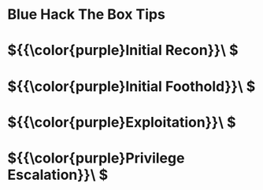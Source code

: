 # Blue Hack The Box Tips

# ${{\color{purple}Initial Recon}}\ $

# ${{\color{purple}Initial Foothold}}\ $

# ${{\color{purple}Exploitation}}\ $

# ${{\color{purple}Privilege Escalation}}\ $
